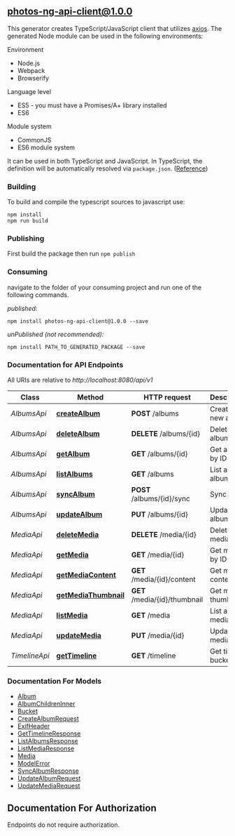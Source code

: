 ## photos-ng-api-client@1.0.0

This generator creates TypeScript/JavaScript client that utilizes [axios](https://github.com/axios/axios). The generated Node module can be used in the following environments:

Environment
* Node.js
* Webpack
* Browserify

Language level
* ES5 - you must have a Promises/A+ library installed
* ES6

Module system
* CommonJS
* ES6 module system

It can be used in both TypeScript and JavaScript. In TypeScript, the definition will be automatically resolved via `package.json`. ([Reference](https://www.typescriptlang.org/docs/handbook/declaration-files/consumption.html))

### Building

To build and compile the typescript sources to javascript use:
```
npm install
npm run build
```

### Publishing

First build the package then run `npm publish`

### Consuming

navigate to the folder of your consuming project and run one of the following commands.

_published:_

```
npm install photos-ng-api-client@1.0.0 --save
```

_unPublished (not recommended):_

```
npm install PATH_TO_GENERATED_PACKAGE --save
```

### Documentation for API Endpoints

All URIs are relative to *http://localhost:8080/api/v1*

Class | Method | HTTP request | Description
------------ | ------------- | ------------- | -------------
*AlbumsApi* | [**createAlbum**](docs/AlbumsApi.md#createalbum) | **POST** /albums | Create a new album
*AlbumsApi* | [**deleteAlbum**](docs/AlbumsApi.md#deletealbum) | **DELETE** /albums/{id} | Delete album by ID
*AlbumsApi* | [**getAlbum**](docs/AlbumsApi.md#getalbum) | **GET** /albums/{id} | Get album by ID
*AlbumsApi* | [**listAlbums**](docs/AlbumsApi.md#listalbums) | **GET** /albums | List all albums
*AlbumsApi* | [**syncAlbum**](docs/AlbumsApi.md#syncalbum) | **POST** /albums/{id}/sync | Sync album
*AlbumsApi* | [**updateAlbum**](docs/AlbumsApi.md#updatealbum) | **PUT** /albums/{id} | Update album by ID
*MediaApi* | [**deleteMedia**](docs/MediaApi.md#deletemedia) | **DELETE** /media/{id} | Delete media by ID
*MediaApi* | [**getMedia**](docs/MediaApi.md#getmedia) | **GET** /media/{id} | Get media by ID
*MediaApi* | [**getMediaContent**](docs/MediaApi.md#getmediacontent) | **GET** /media/{id}/content | Get media content
*MediaApi* | [**getMediaThumbnail**](docs/MediaApi.md#getmediathumbnail) | **GET** /media/{id}/thumbnail | Get media thumbnail
*MediaApi* | [**listMedia**](docs/MediaApi.md#listmedia) | **GET** /media | List all media
*MediaApi* | [**updateMedia**](docs/MediaApi.md#updatemedia) | **PUT** /media/{id} | Update media by ID
*TimelineApi* | [**getTimeline**](docs/TimelineApi.md#gettimeline) | **GET** /timeline | Get timeline buckets


### Documentation For Models

 - [Album](docs/Album.md)
 - [AlbumChildrenInner](docs/AlbumChildrenInner.md)
 - [Bucket](docs/Bucket.md)
 - [CreateAlbumRequest](docs/CreateAlbumRequest.md)
 - [ExifHeader](docs/ExifHeader.md)
 - [GetTimelineResponse](docs/GetTimelineResponse.md)
 - [ListAlbumsResponse](docs/ListAlbumsResponse.md)
 - [ListMediaResponse](docs/ListMediaResponse.md)
 - [Media](docs/Media.md)
 - [ModelError](docs/ModelError.md)
 - [SyncAlbumResponse](docs/SyncAlbumResponse.md)
 - [UpdateAlbumRequest](docs/UpdateAlbumRequest.md)
 - [UpdateMediaRequest](docs/UpdateMediaRequest.md)


<a id="documentation-for-authorization"></a>
## Documentation For Authorization

Endpoints do not require authorization.

